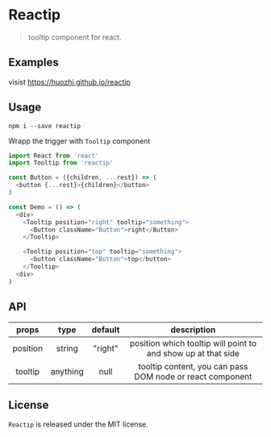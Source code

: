 # Reactip
> tooltip component for react.

## Examples

visist https://huozhi.github.io/reactip

## Usage

```
npm i --save reactip
```

Wrapp the trigger with `Tooltip` component

```js
import React from 'react'
import Tooltip from 'reactip'

const Button = ({children, ...rest}) => (
  <button {...rest}>{children}</button>
)

const Demo = () => (
  <div>
    <Tooltip position="right" tooltip="something">
      <Button className="Button">right</Button>
    </Tooltip>

    <Tooltip position="top" tooltip="something">
      <button className="Button">top</button>
    </Tooltip>
  <div>
)
```

## API

| props    | type   | default | description |
| :------: | :----: | :-----: | :---------: |
| position | string | "right" | position which tooltip will point to and show up at that side |
| tooltip  | anything | null | tooltip content, you can pass DOM node or react component |

## License

`Reactip` is released under the MIT license.
